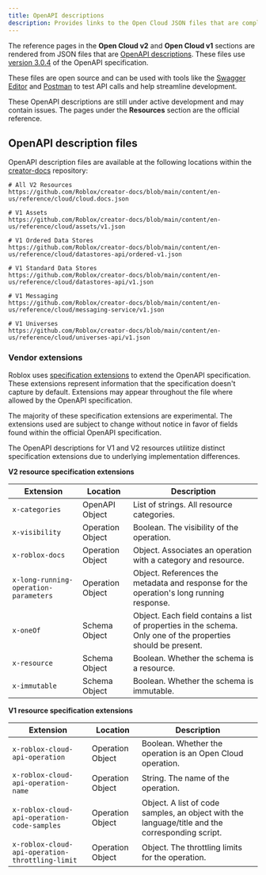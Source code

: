 ```yaml
---
title: OpenAPI descriptions
description: Provides links to the Open Cloud JSON files that are compliant to the OpenAPI Specification, explains their use cases, and outlines additional information.
---
```


The reference pages in the **Open Cloud v2** and **Open Cloud v1** sections are rendered from JSON files that are [OpenAPI descriptions](https://learn.openapis.org/glossary.html). These files use [version 3.0.4](https://spec.openapis.org/oas/v3.0.4) of the OpenAPI specification.

These files are open source and can be used with tools like the [Swagger Editor](https://editor.swagger.io/) and [Postman](https://www.postman.com/) to test API calls and help streamline development.

These OpenAPI descriptions are still under active development and may contain issues. The pages under the **Resources** section are the official reference.

## OpenAPI description files

OpenAPI description files are available at the following locations within the [creator-docs](https://github.com/Roblox/creator-docs/tree/main/content/en-us/reference/cloud) repository:

```text
# All V2 Resources
https://github.com/Roblox/creator-docs/blob/main/content/en-us/reference/cloud/cloud.docs.json

# V1 Assets
https://github.com/Roblox/creator-docs/blob/main/content/en-us/reference/cloud/assets/v1.json

# V1 Ordered Data Stores
https://github.com/Roblox/creator-docs/blob/main/content/en-us/reference/cloud/datastores-api/ordered-v1.json

# V1 Standard Data Stores
https://github.com/Roblox/creator-docs/blob/main/content/en-us/reference/cloud/datastores-api/v1.json

# V1 Messaging
https://github.com/Roblox/creator-docs/blob/main/content/en-us/reference/cloud/messaging-service/v1.json

# V1 Universes
https://github.com/Roblox/creator-docs/blob/main/content/en-us/reference/cloud/universes-api/v1.json
```

### Vendor extensions

Roblox uses [specification extensions](https://spec.openapis.org/oas/v3.0.4#specification-extensions) to extend the OpenAPI specification. These extensions represent information that the specification doesn't capture by default. Extensions may appear throughout the file where allowed by the OpenAPI specification.

The majority of these specification extensions are experimental. The extensions used are subject to change without notice in favor of fields found within the official OpenAPI specification.

<Alert severity="info">
The OpenAPI descriptions for V1 and V2 resources utilitize distinct specification extensions due to underlying implementation differences.
</Alert>

**V2 resource specification extensions**

| Extension                             	| Location         	| Description                                                                                                   	|
|---------------------------------------	|------------------	|---------------------------------------------------------------------------------------------------------------	|
| `x-categories`                        	| OpenAPI Object   	| List of strings. All resource categories.                                                                     	|
| `x-visibility`                        	| Operation Object 	| Boolean. The visibility of the operation.                                                                     	|
| `x-roblox-docs`                       	| Operation Object 	| Object. Associates an operation with a category and resource.                                                 	|
| `x-long-running-operation-parameters` 	| Operation Object 	| Object. References the metadata and response for the operation's long running response.                       	|
| `x-oneOf`                             	| Schema Object    	| Object. Each field contains a list of properties in the schema. Only one of the properties should be present. 	|
| `x-resource`                          	| Schema Object    	| Boolean. Whether the schema is a resource.                                                                    	|
| `x-immutable`                         	| Schema Object    	| Boolean. Whether the schema is immutable.                                                                     	|

**V1 resource specification extensions**

| Extension                                         | Location          | Description                                                                                       |
|-------------------------------------------------  |------------------ |-------------------------------------------------------------------------------------------------  |
| `x-roblox-cloud-api-operation`                    | Operation Object  | Boolean. Whether the operation is an Open Cloud operation.                                        |
| `x-roblox-cloud-api-operation-name`               | Operation Object  | String. The name of the operation.                                                                |
| `x-roblox-cloud-api-operation-code-samples`       | Operation Object  | Object. A list of code samples, an object with the language/title and the corresponding script.   |
| `x-roblox-cloud-api-operation-throttling-limit`   | Operation Object  | Object. The throttling limits for the operation.                                                  |
